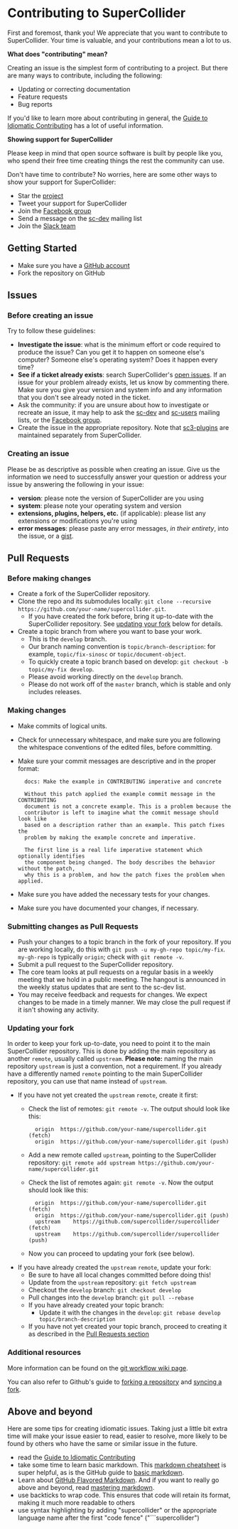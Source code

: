 # Contributing to SuperCollider

First and foremost, thank you! We appreciate that you want to contribute to SuperCollider. Your time is valuable, and your contributions mean a lot to us.

**What does "contributing" mean?**

Creating an issue is the simplest form of contributing to a project. But there are many ways to contribute, including the following:

- Updating or correcting documentation
- Feature requests
- Bug reports

If you'd like to learn more about contributing in general, the [Guide to Idiomatic Contributing](https://github.com/jonschlinkert/idiomatic-contributing) has a lot of useful information.

**Showing support for SuperCollider**

Please keep in mind that open source software is built by people like you, who spend their free time creating things the rest the community can use.

Don't have time to contribute? No worries, here are some other ways to show your support for SuperCollider:

- Star the [project](https://github.com/supercollider/supercollider)
- Tweet your support for SuperCollider
- Join the [Facebook group](https://www.facebook.com/groups/supercollider/)
- Send a message on the [sc-dev](http://new-supercollider-mailing-lists-forums-use-these.2681727.n2.nabble.com/mailing_list/MailingListOptions.jtp?forum=2681767) mailing list
- Join the [Slack team](https://slackin-apxbmqnfui.now.sh/)

## Getting Started

- Make sure you have a [GitHub account](https://github.com/signup/free)
- Fork the repository on GitHub

## Issues

### Before creating an issue

Try to follow these guidelines:

- **Investigate the issue**: what is the minimum effort or code required to produce the issue? Can you get it to happen on someone else's computer? Someone else's operating system? Does it happen every time?
- **See if a ticket already exists**: search SuperCollider's [open issues](https://github.com/supercollider/supercollider/issues). If an issue for your problem already exists, let us know by commenting there. Make sure you give your version and system info and any information that you don't see already noted in the ticket.
- Ask the community: if you are unsure about how to investigate or recreate an issue, it may help to ask the [sc-dev](http://new-supercollider-mailing-lists-forums-use-these.2681727.n2.nabble.com/mailing_list/MailingListOptions.jtp?forum=2681767) and [sc-users](http://new-supercollider-mailing-lists-forums-use-these.2681727.n2.nabble.com/mailing_list/MailingListOptions.jtp?forum=2676391) mailing lists, or the [Facebook group](https://www.facebook.com/groups/supercollider/).
- Create the issue in the appropriate repository. Note that [sc3-plugins](https://github.com/supercollider/sc3-plugins) are maintained separately from SuperCollider.

### Creating an issue

Please be as descriptive as possible when creating an issue. Give us the information we need to successfully answer your question or address your issue by answering the following in your issue:

- **version**: please note the version of SuperCollider are you using
- **system**: please note your operating system and version
- **extensions, plugins, helpers, etc.** (if applicable): please list any extensions or modifications you're using
- **error messages**: please paste any error messages, *in their entirety*, into the issue, or a [gist](https://gist.github.com/).

## Pull Requests

### Before making changes

- Create a fork of the SuperCollider repository.
- Clone the repo and its submodules locally: `git clone --recursive https://github.com/your-name/supercollider.git`.
	- If you have created the fork before, bring it up-to-date with the SuperCollider repository. See [updating your fork](#updating-your-fork) below for details.
- Create a topic branch from where you want to base your work.
	- This is the `develop` branch.
	- Our branch naming convention is `topic/branch-description`: for example, `topic/fix-sinosc` or `topic/document-object`.
	- To quickly create a topic branch based on develop: `git checkout -b topic/my-fix develop`.
	- Please avoid working directly on the `develop` branch.
	- Please do not work off of the `master` branch, which is stable and only includes releases.

### Making changes

- Make commits of logical units.
- Check for unnecessary whitespace, and make sure you are following the whitespace conventions of the edited files, before committing.
- Make sure your commit messages are descriptive and in the proper format:

        docs: Make the example in CONTRIBUTING imperative and concrete

        Without this patch applied the example commit message in the CONTRIBUTING
        document is not a concrete example. This is a problem because the
        contributor is left to imagine what the commit message should look like
        based on a description rather than an example. This patch fixes the
        problem by making the example concrete and imperative.

        The first line is a real life imperative statement which optionally identifies
        the component being changed. The body describes the behavior without the patch,
        why this is a problem, and how the patch fixes the problem when applied.

- Make sure you have added the necessary tests for your changes.
- Make sure you have documented your changes, if necessary.

### Submitting changes as Pull Requests

- Push your changes to a topic branch in the fork of your repository. If you are working locally, do this with `git push -u my-gh-repo topic/my-fix`. `my-gh-repo` is typically `origin`; check with `git remote -v`.
- Submit a pull request to the SuperCollider repository.
- The core team looks at pull requests on a regular basis in a weekly meeting that we hold in a public meeting. The hangout is announced in the weekly status updates that are sent to the sc-dev list.
- You may receive feedback and requests for changes. We expect changes to be made in a timely manner. We may close the pull request if it isn't showing any activity.

### Updating your fork
In order to keep your fork up-to-date, you need to point it to the main SuperCollider repository. This is done by adding the main repository as another `remote`, usually called `upstream`. **Please note:** naming the main repository `upstream` is just a convention, not a requirement. If you already have a differently named `remote` pointing to the main SuperCollider repository, you can use that name instead of `upstream`.
- If you have not yet created the `upstream` `remote`, create it first:
	- Check the list of remotes: `git remote -v`. The output should look like this:

			origin	https://github.com/your-name/supercollider.git (fetch)
			origin	https://github.com/your-name/supercollider.git (push)

	- Add a new remote called `upstream`, pointing to the SuperCollider repository:
	`git remote add upstream https://github.com/your-name/supercollider.git`
	- Check the list of remotes again: `git remote -v`. Now the output should look like this:

			origin	https://github.com/your-name/supercollider.git (fetch)
			origin	https://github.com/your-name/supercollider.git (push)
			upstream	https://github.com/supercollider/supercollider (fetch)
			upstream	https://github.com/supercollider/supercollider (push)
			
	- Now you can proceed to updating your fork (see below).
- If you have already created the `upstream` `remote`, update your fork:
	- Be sure to have all local changes committed before doing this!
	- Update from the `upstream` repository: `git fetch upstream`
	- Checkout the `develop` branch: `git checkout develop`
	- Pull changes into the `develop` branch: `git pull --rebase`
	- If you have already created your topic branch:
		- Update it with the changes in the `develop`: `git rebase develop topic/branch-description`
	- If you have not yet created your topic branch, proceed to creating it as described in the [Pull Requests section](#before-making-changes)

### Additional resources
More information can be found on the [git workflow wiki page](https://github.com/supercollider/supercollider/wiki/git-workflow-and-guidelines).

You can also refer to Github's guide to [forking a repository](https://help.github.com/articles/fork-a-repo/) and [syncing a fork](https://help.github.com/articles/syncing-a-fork/).

## Above and beyond

Here are some tips for creating idiomatic issues. Taking just a little bit extra time will make your issue easier to read, easier to resolve, more likely to be found by others who have the same or similar issue in the future.

- read the [Guide to Idiomatic Contributing](https://github.com/jonschlinkert/idiomatic-contributing)
- take some time to learn basic markdown. This [markdown cheatsheet](https://github.com/adam-p/markdown-here/wiki/Markdown-Cheatsheet) is super helpful, as is the GitHub guide to [basic markdown](https://help.github.com/articles/markdown-basics/).
- Learn about [GitHub Flavored Markdown](https://help.github.com/articles/github-flavored-markdown/). And if you want to really go above and beyond, read [mastering markdown](https://guides.github.com/features/mastering-markdown/).
- use backticks to wrap code. This ensures that code will retain its format, making it much more readable to others
- use syntax highlighting by adding "supercollider" or the appropriate language name after the first "code fence" ("\`\`\`supercollider")
